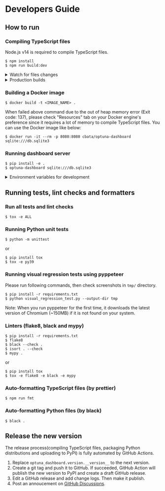 # Developers Guide

## How to run

### Compiling TypeScript files

Node.js v14 is required to compile TypeScript files.

```
$ npm install
$ npm run build:dev
```

<details>
<summary>Watch for files changes</summary>

```
$ npm run watch
```

</details>

<details>
<summary>Production builds</summary>

```
$ npm run build:prd
```

</details>

### Building a Docker image

```
$ docker build -t <IMAGE_NAME> .
```

When failed above command due to the out of heap memory error (Exit code: 137), please check "Resources" tab on your Docker engine's preference since it requires a lot of memory to compile TypeScript files.
You can use the Docker image like below:

```
$ docker run -it --rm -p 8080:8080 cbata/optuna-dashboard sqlite:///db.sqlite3
```

### Running dashboard server

```
$ pip install -e .
$ optuna-dashboard sqlite:///db.sqlite3
```

<details>

<summary>Environment variables for development</summary>

If you set `OPTUNA_DASHBOARD_AUTO_RELOAD=1`, the server will automatically restart when the source codes are changed.

```
$ OPTUNA_DASHBOARD_AUTO_RELOAD=1 optuna-dashboard sqlite:///db.sqlite3
```

</details>


## Running tests, lint checks and formatters

### Run all tests and lint checks

```
$ tox -e ALL
```

### Running Python unit tests

```
$ python -m unittest
```

or

```
$ pip install tox
$ tox -e py39
```

### Running visual regression tests using pyppeteer

Please run following commands, then check screenshots in `tmp/` directory.

```
$ pip install -r requirements.txt
$ python visual_regression_test.py --output-dir tmp
```

Note: When you run pyppeteer for the first time, it downloads the latest version of Chromium (~150MB) if it is not found on your system.

### Linters (flake8, black and mypy)

```
$ pip install -r requirements.txt
$ flake8
$ black --check .
$ isort . --check
$ mypy .
```

or

```
$ pip install tox
$ tox -e flake8 -e black -e mypy
```

### Auto-formatting TypeScript files (by prettier)

```
$ npm run fmt
```

### Auto-formatting Python files (by black)

```
$ black .
```


## Release the new version

The release process(compiling TypeScript files, packaging Python distributions and uploading to PyPI) is fully automated by GitHub Actions.

1. Replace `optuna_dashboard.version.__version__` to the next version.
2. Create a git tag and push it to GitHub. If succeeded, GitHub Action will publish the new version to PyPI and create a draft GitHub release.
3. Edit a GitHub release and add change logs. Then make it publish.
4. Post an annoucement on [GitHub Discussions](https://github.com/optuna/optuna-dashboard/discussions/categories/announcements).

